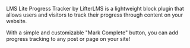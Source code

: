 LMS Lite Progress Tracker by LifterLMS is a lightweight block plugin that allows users and visitors to track their progress through content on your website.

With a simple and customizable "Mark Complete" button, you can add progress tracking to any post or page on your site!
